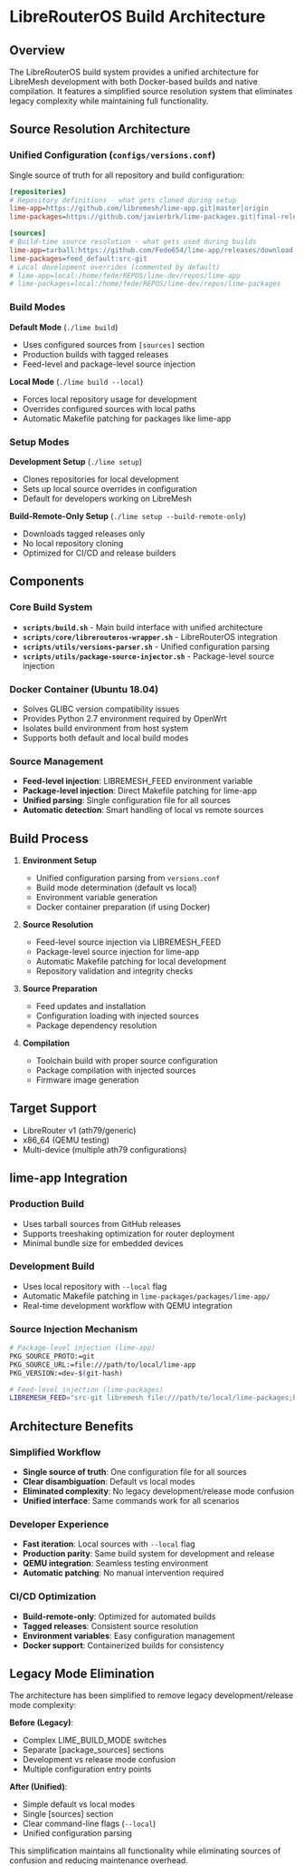 # LibreRouterOS Build Architecture

## Overview
The LibreRouterOS build system provides a unified architecture for LibreMesh development with both Docker-based builds and native compilation. It features a simplified source resolution system that eliminates legacy complexity while maintaining full functionality.

## Source Resolution Architecture

### Unified Configuration (`configs/versions.conf`)
Single source of truth for all repository and build configuration:

```ini
[repositories]
# Repository definitions - what gets cloned during setup
lime-app=https://github.com/libremesh/lime-app.git|master|origin
lime-packages=https://github.com/javierbrk/lime-packages.git|final-release|javierbrk

[sources]
# Build-time source resolution - what gets used during builds
lime-app=tarball:https://github.com/Fede654/lime-app/releases/download:v0.2.27
lime-packages=feed_default:src-git
# Local development overrides (commented by default)
# lime-app=local:/home/fede/REPOS/lime-dev/repos/lime-app
# lime-packages=local:/home/fede/REPOS/lime-dev/repos/lime-packages
```

### Build Modes

**Default Mode** (`./lime build`)
- Uses configured sources from `[sources]` section
- Production builds with tagged releases
- Feed-level and package-level source injection

**Local Mode** (`./lime build --local`)
- Forces local repository usage for development
- Overrides configured sources with local paths
- Automatic Makefile patching for packages like lime-app

### Setup Modes

**Development Setup** (`./lime setup`)
- Clones repositories for local development
- Sets up local source overrides in configuration
- Default for developers working on LibreMesh

**Build-Remote-Only Setup** (`./lime setup --build-remote-only`)
- Downloads tagged releases only
- No local repository cloning
- Optimized for CI/CD and release builders

## Components

### Core Build System
- **`scripts/build.sh`** - Main build interface with unified architecture
- **`scripts/core/librerouteros-wrapper.sh`** - LibreRouterOS integration
- **`scripts/utils/versions-parser.sh`** - Unified configuration parsing
- **`scripts/utils/package-source-injector.sh`** - Package-level source injection

### Docker Container (Ubuntu 18.04)
- Solves GLIBC version compatibility issues
- Provides Python 2.7 environment required by OpenWrt
- Isolates build environment from host system
- Supports both default and local build modes

### Source Management
- **Feed-level injection**: LIBREMESH_FEED environment variable
- **Package-level injection**: Direct Makefile patching for lime-app
- **Unified parsing**: Single configuration file for all sources
- **Automatic detection**: Smart handling of local vs remote sources

## Build Process

1. **Environment Setup**
   - Unified configuration parsing from `versions.conf`
   - Build mode determination (default vs local)
   - Environment variable generation
   - Docker container preparation (if using Docker)

2. **Source Resolution**
   - Feed-level source injection via LIBREMESH_FEED
   - Package-level source injection for lime-app
   - Automatic Makefile patching for local development
   - Repository validation and integrity checks

3. **Source Preparation**
   - Feed updates and installation
   - Configuration loading with injected sources
   - Package dependency resolution

4. **Compilation**
   - Toolchain build with proper source configuration
   - Package compilation with injected sources
   - Firmware image generation

## Target Support
- LibreRouter v1 (ath79/generic)
- x86_64 (QEMU testing)
- Multi-device (multiple ath79 configurations)

## lime-app Integration

### Production Build
- Uses tarball sources from GitHub releases
- Supports treeshaking optimization for router deployment
- Minimal bundle size for embedded devices

### Development Build
- Uses local repository with `--local` flag
- Automatic Makefile patching in `lime-packages/packages/lime-app/`
- Real-time development workflow with QEMU integration

### Source Injection Mechanism
```bash
# Package-level injection (lime-app)
PKG_SOURCE_PROTO:=git
PKG_SOURCE_URL:=file:///path/to/local/lime-app
PKG_VERSION:=dev-$(git-hash)

# Feed-level injection (lime-packages)
LIBREMESH_FEED="src-git libremesh file:///path/to/local/lime-packages;branch"
```

## Architecture Benefits

### Simplified Workflow
- **Single source of truth**: One configuration file for all sources
- **Clear disambiguation**: Default vs local modes
- **Eliminated complexity**: No legacy development/release mode confusion
- **Unified interface**: Same commands work for all scenarios

### Developer Experience
- **Fast iteration**: Local sources with `--local` flag
- **Production parity**: Same build system for development and release
- **QEMU integration**: Seamless testing environment
- **Automatic patching**: No manual intervention required

### CI/CD Optimization
- **Build-remote-only**: Optimized for automated builds
- **Tagged releases**: Consistent source resolution
- **Environment variables**: Easy configuration management
- **Docker support**: Containerized builds for consistency

## Legacy Mode Elimination

The architecture has been simplified to remove legacy development/release mode complexity:

**Before (Legacy)**:
- Complex LIME_BUILD_MODE switches
- Separate [package_sources] sections
- Development vs release mode confusion
- Multiple configuration entry points

**After (Unified)**:
- Simple default vs local modes
- Single [sources] section
- Clear command-line flags (`--local`)
- Unified configuration parsing

This simplification maintains all functionality while eliminating sources of confusion and reducing maintenance overhead.
